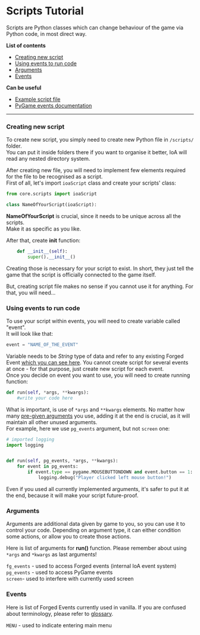 # Scripts Tutorial
Scripts are Python classes which can change behaviour of the game via Python code, in
most direct way.

**List of contents**
- [Creating new script](scripts_tutorial.md#creating-new-script)
- [Using events to run code](scripts_tutorial.md#using-events-to-run-code)
- [Arguments](scripts_tutorial.md#arguments)
- [Events](scripts_tutorial.md#events)

**Can be useful**  
- [Example script file](/scripts/example_script.py)  
- [PyGame events documentation](https://www.pygame.org/docs/ref/event.html)

---
### Creating new script
To create new script, you simply need to create new Python file in `/scripts/` folder.  
You can put it inside folders there if you want to organise it better, IoA will read
any nested directory system.

After creating new file, you will need to implement few elements required for the file
to be recognised as a script.  
First of all, let's import `ioaScript` class and create your scripts' class:
```python
from core.scripts import ioaScript

class NameOfYourScript(ioaScript):
```
**NameOfYourScript** is crucial, since it needs to be unique across all the scripts.  
Make it as specific as you like.

After that, create **init** function:
```python
    def __init__(self):
        super().__init__()
```
Creating those is necessary for your script to exist. In short, they just tell the game
that the script is officially connected to the game itself.

But, creating script file makes no sense if you cannot use it for anything. For that, you
will need...

### Using events to run code
To use your script within events, you will need to create variable called "event".  
It will look like that:
```python
event = "NAME_OF_THE_EVENT"
```
Variable needs to be *String* type of data and refer to any existing Forged Event 
[which you can see here](scripts_tutorial.md#events). You cannot create script for
several events at once - for that purpose, just create new script for each event.  
Once you decide on event you want to use, you will need to create running function:
```python
def run(self, *args, **kwargs):
    #write your code here
```
What is important, is use of `*args` and `**kwargs` elements. No matter how many 
[pre-given arguments](scripts_tutorial.md#arguments) you use, adding it at the end is 
crucial, as it will maintain all other unused arguments.  
For example, here we use `pg_events` argument, but not `screen` one:

```python
# imported logging
import logging


def run(self, pg_events, *args, **kwargs):
    for event in pg_events:
        if event.type == pygame.MOUSEBUTTONDOWN and event.button == 1:
            logging.debug("Player clicked left mouse button!")
```
Even if you used all currently implemented arguments, it's safer to put it at the end,
because it will make your script future-proof.

### Arguments
Arguments are additional data given by game to you, so you can use it to control your
code. Depending on argument type, it can either condition some actions, or allow you
to create those actions.

Here is list of arguments for **run()** function. Please remember about using `*args`
and `*kwargs` as last arguments!  

``fg_events`` - used to access Forged events (internal IoA event system)  
``pg_events`` - used to access PyGame events  
``screen``- used to interfere with currently used screen  

### Events
Here is list of Forged Events currently used in vanilla. If you are confused about
terminology, please refer to [glossary](/docs/glossary.md#events).  

``MENU`` - used to indicate entering main menu